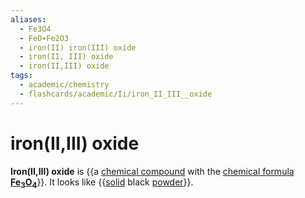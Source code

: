 ```yaml
---
aliases:
  - Fe3O4
  - FeO∙Fe2O3
  - iron(II) iron(III) oxide
  - iron(II, III) oxide
  - iron(II,III) oxide
tags:
  - academic/chemistry
  - flashcards/academic/Ii/iron_II_III__oxide
---
```


# iron(II,III) oxide

__Iron(II,III) oxide__ is {{a [chemical compound](chemical%20compound.md) with the [chemical formula](chemical%20formula.md) __[Fe](iron.md)<sub>3</sub>[O](oxygen.md)<sub>4</sub>__}}. It looks like {{[solid](solid.md) black [powder](powder.md)}}. <!--SR:!2023-08-28,110,310!2023-06-15,4,150-->
